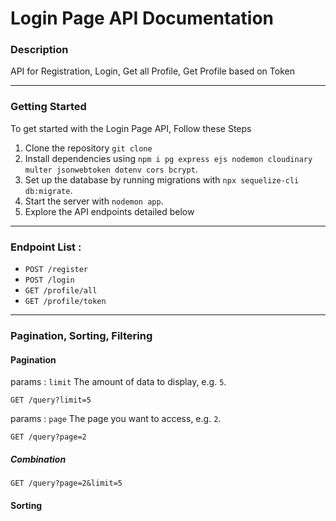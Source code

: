 # Login Page API Documentation

### Description
API for Registration, Login, Get all Profile, Get Profile based on Token

---

### Getting Started

To get started with the Login Page API, Follow these Steps

1.  Clone the repository `git clone `
2.  Install dependencies using `npm i pg express ejs nodemon cloudinary multer jsonwebtoken dotenv cors bcrypt`.
3.  Set up the database by running migrations with `npx sequelize-cli db:migrate`.
4.  Start the server with `nodemon app`.
5.  Explore the API endpoints detailed below

---

### Endpoint List :

- `POST /register`
- `POST /login`
- `GET /profile/all`
- `GET /profile/token`

---

### Pagination, Sorting, Filtering

#### Pagination 

params :  `limit` The amount of data to display, e.g. `5`.

`GET /query?limit=5`

params :  `page` The page you want to access, e.g. `2`.

`GET /query?page=2`

##### Combination

`GET /query?page=2&limit=5`

#### Sorting 

